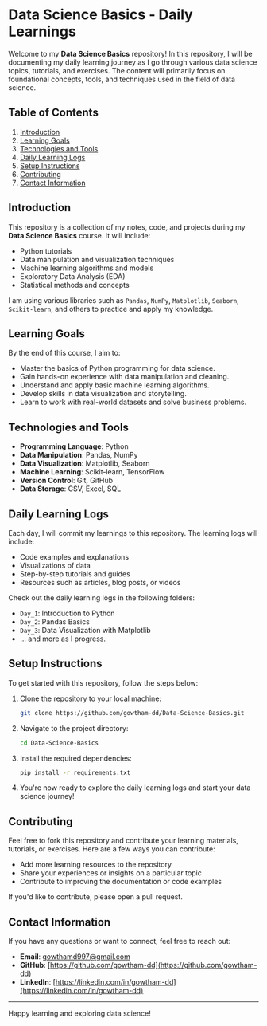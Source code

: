 # Data Science Basics - Daily Learnings

Welcome to my **Data Science Basics** repository! In this repository, I will be documenting my daily learning journey as I go through various data science topics, tutorials, and exercises. The content will primarily focus on foundational concepts, tools, and techniques used in the field of data science.

## Table of Contents
1. [Introduction](#introduction)
2. [Learning Goals](#learning-goals)
3. [Technologies and Tools](#technologies-and-tools)
4. [Daily Learning Logs](#daily-learning-logs)
5. [Setup Instructions](#setup-instructions)
6. [Contributing](#contributing)
7. [Contact Information](#contact-information)

## Introduction

This repository is a collection of my notes, code, and projects during my **Data Science Basics** course. It will include:
- Python tutorials
- Data manipulation and visualization techniques
- Machine learning algorithms and models
- Exploratory Data Analysis (EDA)
- Statistical methods and concepts

I am using various libraries such as `Pandas`, `NumPy`, `Matplotlib`, `Seaborn`, `Scikit-learn`, and others to practice and apply my knowledge.

## Learning Goals

By the end of this course, I aim to:
- Master the basics of Python programming for data science.
- Gain hands-on experience with data manipulation and cleaning.
- Understand and apply basic machine learning algorithms.
- Develop skills in data visualization and storytelling.
- Learn to work with real-world datasets and solve business problems.

## Technologies and Tools

- **Programming Language**: Python
- **Data Manipulation**: Pandas, NumPy
- **Data Visualization**: Matplotlib, Seaborn
- **Machine Learning**: Scikit-learn, TensorFlow
- **Version Control**: Git, GitHub
- **Data Storage**: CSV, Excel, SQL

## Daily Learning Logs

Each day, I will commit my learnings to this repository. The learning logs will include:
- Code examples and explanations
- Visualizations of data
- Step-by-step tutorials and guides
- Resources such as articles, blog posts, or videos

Check out the daily learning logs in the following folders:
- `Day_1`: Introduction to Python
- `Day_2`: Pandas Basics
- `Day_3`: Data Visualization with Matplotlib
- ... and more as I progress.

## Setup Instructions

To get started with this repository, follow the steps below:

1. Clone the repository to your local machine:
    ```bash
    git clone https://github.com/gowtham-dd/Data-Science-Basics.git
    ```
   
2. Navigate to the project directory:
    ```bash
    cd Data-Science-Basics
    ```

3. Install the required dependencies:
    ```bash
    pip install -r requirements.txt
    ```

4. You're now ready to explore the daily learning logs and start your data science journey!

## Contributing

Feel free to fork this repository and contribute your learning materials, tutorials, or exercises. Here are a few ways you can contribute:
- Add more learning resources to the repository
- Share your experiences or insights on a particular topic
- Contribute to improving the documentation or code examples

If you'd like to contribute, please open a pull request.

## Contact Information

If you have any questions or want to connect, feel free to reach out:

- **Email**: gowthamd997@gmail.com
- **GitHub**: [https://github.com/gowtham-dd](https://github.com/gowtham-dd)
- **LinkedIn**: [https://linkedin.com/in/gowtham-dd](https://linkedin.com/in/gowtham-dd)

---

Happy learning and exploring data science!
